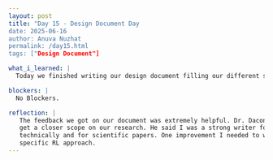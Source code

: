 ```yaml
---
layout: post
title: "Day 15 - Design Document Day
date: 2025-06-16
author: Anuva Nuzhat
permalink: /day15.html
tags: ["Design Document"]

what_i_learned: |
  Today we finished writing our design document filling our different sections for our research questions, methods, and approach styles. We then discussed the document with Dr. Dacon and got some initial feedback to help us prepare for our second version and make improvements. Dr. Dacon had another student coming in today for a different research project so we got to meet her and learn about her research involving NPL models. She'll be here for the week so that super exciting to get to know what she's working on!

blockers: |
  No Blockers.

reflection: |
   The feedback we got on our document was extremely helpful. Dr. Dacon helped us refine and add specificity to our research questions to 
   get a closer scope on our research. He said I was a strong writer for the average person but I needed some more practice writing 
   technically and for scientific papers. One improvement I needed to work on was further developing my ideas and tailoring them to our
   specific RL approach. 
---
```


